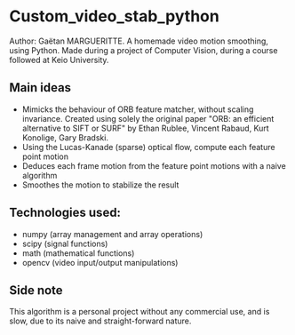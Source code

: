 # Custom_video_stab_python
Author: Gaëtan MARGUERITTE.
A homemade video motion smoothing, using Python. Made during a project of Computer Vision, during a course followed at Keio University.

## Main ideas
- Mimicks the behaviour of ORB feature matcher, without scaling invariance. Created using solely the original paper "ORB: an efficient alternative to SIFT or SURF" by Ethan Rublee, Vincent Rabaud, Kurt Konolige, Gary Bradski.
- Using the Lucas-Kanade (sparse) optical flow, compute each feature point motion
- Deduces each frame motion from the feature point motions with a naive algorithm
- Smoothes the motion to stabilize the result

## Technologies used: 
* numpy (array management and array operations)
* scipy (signal functions)
* math (mathematical functions)
* opencv (video input/output manipulations)


## Side note
This algorithm is a personal project without any commercial use, and is slow, due to its naive and straight-forward nature.
